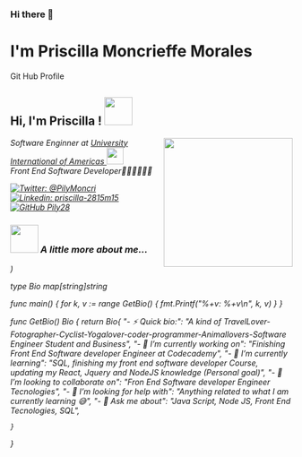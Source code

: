 ### Hi there 👋





# I'm Priscilla Moncrieffe Morales

Git Hub Profile


<h2> Hi, I'm Priscilla ! <img src="https://media.giphy.com/media/mGcNjsfWAjY5AEZNw6/giphy.gif" width="50"></h2>
<img align='right' src="https://user-images.githubusercontent.com/87598302/150201432-1fedd817-94ad-4d67-814f-a39531110d96.jpg" width="230">
<p><em>Software Enginner at <a href="http://www.unb.br">University International of Americas </a><img src="https://media.giphy.com/media/fYSnHlufseco8Fh93Z/giphy.gif" width="30"></br>Front End Software Developer👩🏻‍💻👩🏻‍💻
	
[![Twitter: @PilyMoncri](https://img.shields.io/twitter/follow/PilyMoncri?style=social)](https://twitter.com/PilyMoncri)
[![Linkedin: priscilla-2815m15](https://img.shields.io/badge/-priscilla-2815m15-blue?style=flat-square&logo=Linkedin&logoColor=white&link=www.linkedin.com/in/priscilla-2815m15/)](www.linkedin.com/in/priscilla-2815m15)
[![GitHub Pily28](https://img.shields.io/github/followers/Pily28?label=follow&style=social)](https://github.com/Pily28?tab=repositories)
### <img src="https://media.giphy.com/media/VgCDAzcKvsR6OM0uWg/giphy.gif" width="50"> A little more about me...  




)

type Bio map[string]string

func main() {
	for k, v := range GetBio() {
		fmt.Printf("%+v: %+v\n", k, v)
	}
}

func GetBio() Bio {
	return Bio{
		"- ⚡ Quick bio:":                    "A kind of TravelLover-Fotographer-Cyclist-Yogalover-coder-programmer-Animallovers-Software Engineer Student and Business",
		"- 🔭 I’m currently working on":      "Finishing Front End Software developer Engineer at Codecademy",
		"- 🌱 I’m currently learning":        "SQL, finishing my front end software developer Course, updating my React, Jquery and NodeJS knowledge (Personal goal)",
		"- 👯 I’m looking to collaborate on": "Fron End Software developer Engineer Tecnologies",
		"- 🤔 I’m looking for help with":     "Anything related to what I am currently learning 😅",
		"- 💬 Ask me about":                  "Java Script, Node JS, Front End Tecnologies, SQL",
		
	}
}









